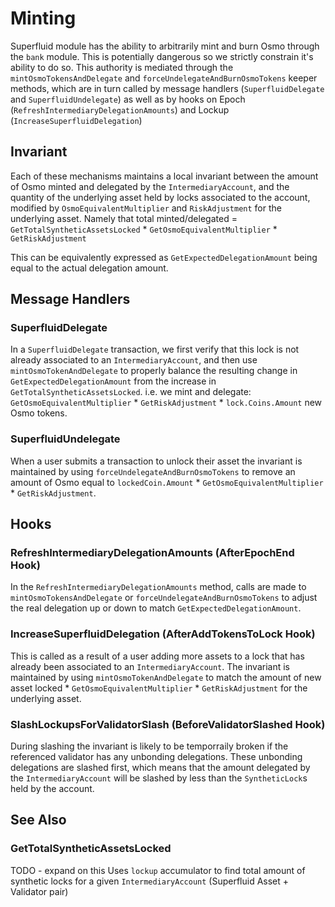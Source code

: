 <!--
order: 12
-->

# Minting

Superfluid module has the ability to arbitrarily mint and burn Osmo through the `bank` module. This is potentially dangerous so we strictly constrain it's ability to do so.
This authority is mediated through the `mintOsmoTokensAndDelegate` and `forceUndelegateAndBurnOsmoTokens` keeper methods, which are in turn called by message handlers (`SuperfluidDelegate` and `SuperfluidUndelegate`) as well as by hooks on Epoch (`RefreshIntermediaryDelegationAmounts`) and Lockup (`IncreaseSuperfluidDelegation`)

## Invariant

Each of these mechanisms maintains a local invariant between the amount of Osmo minted and delegated by the `IntermediaryAccount`, and the quantity of the underlying asset held by locks associated to the account, modified by `OsmoEquivalentMultiplier` and `RiskAdjustment` for the underlying asset. Namely that total minted/delegated = `GetTotalSyntheticAssetsLocked` \* `GetOsmoEquivalentMultiplier` \* `GetRiskAdjustment`

This can be equivalently expressed as `GetExpectedDelegationAmount` being equal to the actual delegation amount.

## Message Handlers

### SuperfluidDelegate

In a `SuperfluidDelegate` transaction, we first verify that this lock is not already associated to an `IntermediaryAccount`, and then use `mintOsmoTokenAndDelegate` to properly balance the resulting change in `GetExpectedDelegationAmount` from the increase in `GetTotalSyntheticAssetsLocked`.
i.e. we mint and delegate: `GetOsmoEquivalentMultiplier` \* `GetRiskAdjustment` \* `lock.Coins.Amount` new Osmo tokens.

### SuperfluidUndelegate

When a user submits a transaction to unlock their asset the invariant is maintained by using `forceUndelegateAndBurnOsmoTokens` to remove an amount of Osmo equal to `lockedCoin.Amount` \* `GetOsmoEquivalentMultiplier` \* `GetRiskAdjustment`.

## Hooks

### RefreshIntermediaryDelegationAmounts (AfterEpochEnd Hook)

In the `RefreshIntermediaryDelegationAmounts` method, calls are made to `mintOsmoTokensAndDelegate` or `forceUndelegateAndBurnOsmoTokens` to adjust the real delegation up or down to match `GetExpectedDelegationAmount`.

### IncreaseSuperfluidDelegation (AfterAddTokensToLock Hook)

This is called as a result of a user adding more assets to a lock that has already been associated to an `IntermediaryAccount`. The invariant is maintained by using `mintOsmoTokenAndDelegate` to match the amount of new asset locked \* `GetOsmoEquivalentMultiplier` \* `GetRiskAdjustment` for the underlying asset.

### SlashLockupsForValidatorSlash (BeforeValidatorSlashed Hook)

During slashing the invariant is likely to be temporraily broken if the referenced validator has any unbonding delegations. These unbonding delegations are slashed first, which means that the amount delegated by the `IntermediaryAccount` will be slashed by less than the `SyntheticLock`s held by the account.

## See Also

### GetTotalSyntheticAssetsLocked

TODO - expand on this
Uses `lockup` accumulator to find total amount of synthetic locks for a given `IntermediaryAccount` (Superfluid Asset + Validator pair)
